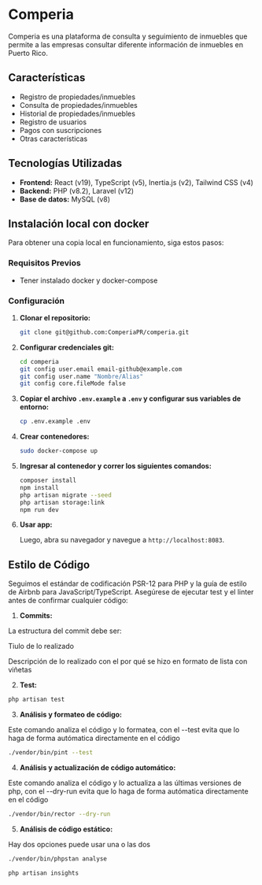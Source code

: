 # Comperia

Comperia es una plataforma de consulta y seguimiento de inmuebles que permite a las empresas consultar diferente información de inmuebles en Puerto Rico.

## Características

- Registro de propiedades/inmuebles
- Consulta de propiedades/inmuebles
- Historial de propiedades/inmuebles
- Registro de usuarios
- Pagos con suscripciones
- Otras características

## Tecnologías Utilizadas

- **Frontend:** React (v19), TypeScript (v5), Inertia.js (v2), Tailwind CSS (v4)
- **Backend:** PHP (v8.2), Laravel (v12)
- **Base de datos:** MySQL (v8)

## Instalación local con docker

Para obtener una copia local en funcionamiento, siga estos pasos:

### Requisitos Previos
- Tener instalado docker y docker-compose

### Configuración

1. **Clonar el repositorio:**
    ```bash
    git clone git@github.com:ComperiaPR/comperia.git
    ```

2. **Configurar credenciales git:**
    ```bash
    cd comperia
    git config user.email email-github@example.com
    git config user.name "Nombre/Alias"
    git config core.fileMode false
    ```

3. **Copiar el archivo `.env.example` a `.env` y configurar sus variables de entorno:**
    ```bash
    cp .env.example .env
    ```

4. **Crear contenedores:**
    ```bash
    sudo docker-compose up
    ```

5. **Ingresar al contenedor y correr los siguientes comandos:**
    ```bash
    composer install
    npm install
    php artisan migrate --seed
	php artisan storage:link
	npm run dev
    ```

7. **Usar app:**

    Luego, abra su navegador y navegue a `http://localhost:8083`.

## Estilo de Código

Seguimos el estándar de codificación PSR-12 para PHP y la guía de estilo de Airbnb para JavaScript/TypeScript. Asegúrese de ejecutar test y el linter antes de confirmar cualquier código:

1. **Commits:**

La estructura del commit debe ser:

Tiulo de lo realizado

Descripción de lo realizado con el por qué se hizo en formato de lista con viñetas

2. **Test:**

```bash
php artisan test
```

3. **Análisis y formateo de código:**

Este comando analiza el código y lo formatea, con el --test evita que lo haga de forma autómatica directamente en el código

```bash
./vendor/bin/pint --test
```

4. **Análisis y actualización de código automático:**

Este comando analiza el código y lo actualiza a las últimas versiones de php, con el --dry-run evita que lo haga de forma autómatica directamente en el código

```bash
./vendor/bin/rector --dry-run
```

5. **Análisis de código estático:**

Hay dos opciones puede usar una o las dos

```bash
./vendor/bin/phpstan analyse

php artisan insights
```
